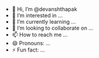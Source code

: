 - 👋 Hi, I’m @devanshthapak
- 👀 I’m interested in ...
- 🌱 I’m currently learning ...
- 💞️ I’m looking to collaborate on ...
- 📫 How to reach me ...
- 😄 Pronouns: ...
- ⚡ Fun fact: ...

<!---
devanshthapak/devanshthapak is a ✨ special ✨ repository because its `README.md` (this file) appears on your GitHub profile.
You can click the Preview link to take a look at your changes.
--->
